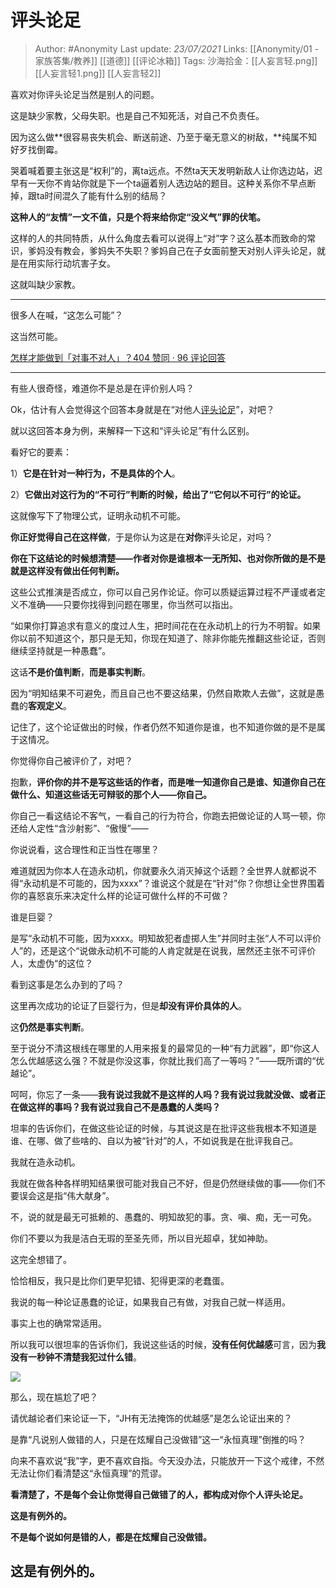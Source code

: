 # 评头论足

> Author: #Anonymity
Last update: *23/07/2021* 
Links: [[Anonymity/01 - 家族答集/教养]] [[道德]] [[评论冰箱]]
Tags: 
沙海拾金：[[人妄言轻.png]] [[人妄言轻1.png]] [[人妄言轻2]]


喜欢对你评头论足当然是别人的问题。

这是缺少家教，父母失职。也是自己不知死活，对自己不负责任。

因为这么做**很容易丧失机会、断送前途、乃至于毫无意义的树敌，**纯属不知好歹找倒霉。

哭着喊着要主张这是“权利”的，离ta远点。不然ta天天发明新敌人让你选边站，迟早有一天你不肯站你就是下一个ta逼着别人选边站的题目。这种关系你不早点断掉，跟ta时间混久了能有什么别的结局？

**这种人的“友情”一文不值，只是个将来给你定“没义气”罪的伏笔。**

这样的人的共同特质，从什么角度去看可以说得上“对”字？这么基本而致命的常识，爹妈没有教会，爹妈失不失职？爹妈自己在子女面前整天对别人评头论足，就是在用实际行动坑害子女。

这就叫缺少家教。

---

很多人在喊，“这怎么可能”？

这当然可能。

[怎样才能做到「对事不对人」？404 赞同 · 96 评论回答](https://www.zhihu.com/question/21062014/answer/1011783718)

  

---

有些人很奇怪，难道你不是总是在评价别人吗？

Ok，估计有人会觉得这个回答本身就是在“对他人[评头论足](https://www.zhihu.com/search?q=%E8%AF%84%E5%A4%B4%E8%AE%BA%E8%B6%B3&search_source=Entity&hybrid_search_source=Entity&hybrid_search_extra=%7B%22sourceType%22%3A%22answer%22%2C%22sourceId%22%3A1905790362%7D)”，对吧？

就以这回答本身为例，来解释一下这和“评头论足”有什么区别。

看好它的要素：

1）**它是在针对一种行为，不是具体的个人**。

2）**它做出对这行为的“不可行”判断的时候，给出了“它何以不可行”的论证。**

这就像写下了物理公式，证明永动机不可能。

**你正好觉得自己在这样做**，于是你认为这是在**对你**评头论足，对吗？

**你在下这结论的时候想清楚——作者对你是谁根本一无所知、也对你所做的是不是就是这样没有做出任何判断。**

这些公式推演是否成立，你可以自己另作论证。你可以质疑运算过程不严谨或者定义不准确——只要你找得到问题在哪里，你当然可以指出。

“如果你打算追求有意义的度过人生，把时间花在在永动机上的行为不明智。如果你以前不知道这个，那只是无知，你现在知道了、除非你能先推翻这些论证，否则继续坚持就是一种愚蠢”。

这话**不是价值判断**，**而是事实判断**。

因为“明知结果不可避免，而且自己也不要这结果，仍然自欺欺人去做”，这就是愚蠢的**客观定义**。

记住了，这个论证做出的时候，作者仍然不知道你是谁，也不知道你做的是不是属于这情况。

你觉得你自己被评价了，对吧？

抱歉，**评价你的并不是写这些话的作者，而是唯一知道你自己是谁、知道你自己在做什么、知道这些话无可辩驳的那个人——你自己。**

你自己一看这结论不客气，一看自己的行为符合，你跑去把做论证的人骂一顿，你还给人定性“含沙射影”、“傲慢”——

你说说看，这合理性和正当性在哪里？

难道就因为你本人在造永动机，你就要永久消灭掉这个话题？全世界人就都说不得“永动机是不可能的，因为xxxx”？谁说这个就是在“针对”你？你想让全世界围着你的喜怒哀乐来决定什么样的论证可做什么样的不可做？

谁是巨婴？

是写“永动机不可能，因为xxxx。明知故犯者虚掷人生”并同时主张“人不可以评价人”的，还是这个“说做永动机不可能的人肯定就是在说我，居然还主张不可评价人，太虚伪“的这位？

看到这事是怎么办到的了吗？

这里再次成功的论证了巨婴行为，但是**却没有评价具体的人**。

这**仍然是事实判断**。

  

至于说分不清这根线在哪里的人用来报复的最常见的一种“有力武器”，即“你这人怎么优越感这么强？不就是你没这事，你就比我们高了一等吗？”——既所谓的“优越论”。

呵呵，你忘了一条——**我有说过我就不是这样的人吗？我有说过我就没做、或者正在做这样的事吗？我有说过我自己不是愚蠢的人类吗？**

坦率的告诉你们，在做这些论证的时候，与其说这是在批评这些我根本不知道是谁、在哪、做了些啥的、自以为被“针对”的人，不如说我是在批评我自己。

我就在造永动机。

我就在做各种各样明知结果很可能对我自己不好，但是仍然继续做的事——你们不要误会这是指“伟大献身”。

不，说的就是最无可抵赖的、愚蠢的、明知故犯的事。贪、嗔、痴，无一可免。

你们不要以为我是洁白无瑕的至圣先师，所以目光超卓，犹如神助。

这完全想错了。

恰恰相反，我只是比你们更早犯错、犯得更深的老蠢蛋。

我说的每一种论证愚蠢的论证，如果我自己有做，对我自己就一样适用。

事实上也的确常常适用。

所以我可以很坦率的告诉你们，我说这些话的时候，**没有任何优越感**可言，因为**我没有一秒钟不清楚我犯过什么错**。

![](https://pica.zhimg.com/50/v2-e0b07d2a6a52d072a8c0beb8b2e64f7d_720w.jpg?source=1940ef5c)

  

那么，现在尴尬了吧？

请优越论者们来论证一下，“JH有无法掩饰的优越感”是怎么论证出来的？

是靠“凡说别人做错的人，只是在炫耀自己没做错”这一“永恒真理”倒推的吗？

向来不喜欢说“我”字，更不喜欢自指。今天没办法，只能放开一下这个戒律，不然无法让你们看清楚这“永恒真理”的荒谬。

**看清楚了，不是每个会让你觉得自己做错了的人，都构成对你个人评头论足。**

**这是有例外的。**

**不是每个说如何是错的人，都是在炫耀自己没做错。**

## **这是有例外的。**